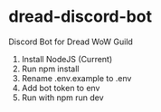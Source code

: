 # dread-discord-bot
Discord Bot for Dread WoW Guild

1. Install NodeJS (Current)
2. Run npm install
3. Rename .env.example to .env
4. Add bot token to env
5. Run with npm run dev